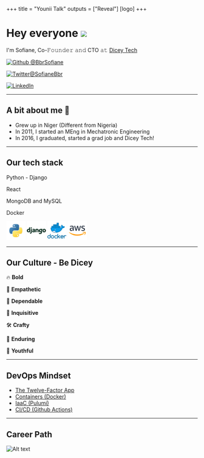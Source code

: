 +++
title = "Younii Talk"
outputs = ["Reveal"]
[logo]
+++

# Hey everyone <img src="https://raw.githubusercontent.com/iampavangandhi/iampavangandhi/master/gifs/Hi.gif" width="30px">

I'm Sofiane, Co-𝙵𝚘𝚞𝚗𝚍𝚎𝚛 𝚊𝚗𝚍 CTO 𝚊𝚝 [Dicey Tech](http://diceytech.co.uk/)

<p>
<a href="https://github.com/BbrSofiane" target="_blank"><img alt="Github" src="https://img.shields.io/badge/GitHub-%2312100E.svg?&style=for-the-badge&logo=Github&logoColor=white" /> @BbrSofiane</a>

<a href="https://twitter.com/SofianeBbr" target="_blank"><img alt="Twitter" src="https://img.shields.io/badge/twitter-%231DA1F2.svg?&style=for-the-badge&logo=twitter&logoColor=white" />@SofianeBbr</a>

<a href="https://www.linkedin.com/in/sofiane-bebert/" target="_blank"><img alt="LinkedIn" src="https://img.shields.io/badge/linkedin-%230077B5.svg?&style=for-the-badge&logo=linkedin&logoColor=white" /></a>

</p>

---

## A bit about me 🎊

- Grew up in Niger (Different from Nigeria)
- In 2011, I started an MEng in Mechatronic Engineering
- In 2016, I graduated, started a grad job and Dicey Tech!

---

## Our tech stack

Python - Django

React

MongoDB and MySQL

Docker

<p>
  <img height="50" src="https://raw.githubusercontent.com/github/explore/80688e429a7d4ef2fca1e82350fe8e3517d3494d/topics/python/python.png">
  <img height="50" src="https://raw.githubusercontent.com/github/explore/80688e429a7d4ef2fca1e82350fe8e3517d3494d/topics/django/django.png">
  <img height="50" src="https://raw.githubusercontent.com/github/explore/80688e429a7d4ef2fca1e82350fe8e3517d3494d/topics/docker/docker.png">
  <img height="50" src="https://raw.githubusercontent.com/github/explore/fbceb94436312b6dacde68d122a5b9c7d11f9524/topics/aws/aws.png">
</p>

---

## Our Culture - Be Dicey

🔥 **Bold**

🖤 **Empathetic**

🐳 **Dependable**

🔎 **Inquisitive**

🛠️ **Crafty**

🌵 **Enduring**

🦜 **Youthful**

---

## DevOps Mindset

- [The Twelve-Factor App](https://www.12factor.net/)
- [Containers (Docker)](https://www.pulumi.com/)
- [IaaC (Pulumi)](https://www.pulumi.com/)
- [CI/CD (Github Actions)](https://lab.github.com/githubtraining/github-actions:-continuous-integration)

---

## Career Path

![Alt text](notion://www.notion.so/image/https%3A%2F%2Fs3-us-west-2.amazonaws.com%2Fsecure.notion-static.com%2F20c92937-50df-4986-87be-74fd25a7eeee%2FUntitled.png?table=block&id=11297736-cb9a-4b77-b09f-0f6903a59296&width=3840&userId=137e7398-c2ae-45f2-94dc-074da31544e5&cache=v2 "a title")
